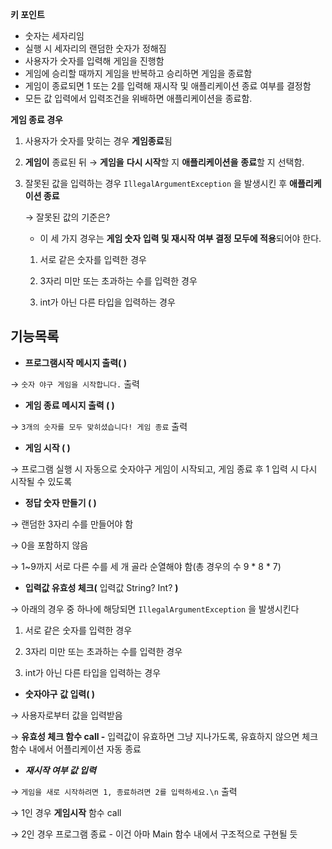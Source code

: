 ********************키 포인트********************

- 숫자는 세자리임
- 실행 시 세자리의 랜덤한 숫자가 정해짐
- 사용자가 숫자를 입력해 게임을 진행함
- 게임에 승리할 때까지 게임을 반복하고 승리하면 게임을 종료함
- 게임이 종료되면 1 또는 2를 입력해 재시작 및 애플리케이션 종료 여부를 결정함
- 모든 값 입력에서 입력조건을 위배하면 애플리케이션을 종료함.

******************************************게임 종료 경우******************************************

1. 사용자가 숫자를 맞히는 경우 **게임종료**됨
2. **게임이** 종료된 뒤 → **게임을** **다시 시작**할 지 **애플리케이션을** **종료**할 지 선택함.
3. 잘못된 값을 입력하는 경우 `IllegalArgumentException` 을 발생시킨 후 ********************************애플리케이션 종료********************************

   → 잘못된 값의 기준은?

    - 이 세 가지 경우는 **게임 숫자 입력 및 재시작 여부 결정 모두에 적용**되어야 한다.

    1) 서로 같은 숫자를 입력한 경우

    2) 3자리 미만 또는 초과하는 수를 입력한 경우

    3) int가 아닌 다른 타입을 입력하는 경우


## ******************기능목록******************

- ********************프로그램시작 메시지 출력( )********************

→ `숫자 야구 게임을 시작합니다.` 출력

- ******************************************게임 종료 메시지 출력 ( )******************************************

→ `3개의 숫자를 모두 맞히셨습니다! 게임 종료` 출력

- **게임 시작 ( )**

→ 프로그램 실행 시 자동으로 숫자야구 게임이 시작되고, 게임 종료 후 1 입력 시 다시 시작될 수 있도록

- **정답 숫자 만들기 ( )**

→ 랜덤한 3자리 수를 만들어야 함

→ 0을 포함하지 않음

→ 1~9까지 서로 다른 수를 세 개 골라 순열해야 함(총 경우의 수 9 * 8 * 7)

- **입력값 유효성 체크(** 입력값 String? Int? **)**

→ 아래의 경우 중 하나에 해당되면 `IllegalArgumentException` 을 발생시킨다

1) 서로 같은 숫자를 입력한 경우

2) 3자리 미만 또는 초과하는 수를 입력한 경우

3) int가 아닌 다른 타입을 입력하는 경우

- **숫자야구** **********************값 입력( )**********************

→ 사용자로부터 값을 입력받음

→ **유효성 체크 함수 call -** 입력값이 유효하면 그냥 지나가도록, 유효하지 않으면 체크함수 내에서 어플리케이션 자동 종료

- ***************************************************재시작 여부 값 입력***************************************************

→ `게임을 새로 시작하려면 1, 종료하려면 2를 입력하세요.\n` 출력

→ 1인 경우 ********************게임시작******************** 함수 call

→ 2인 경우 프로그램 종료 - 이건 아마 Main 함수 내에서 구조적으로 구현될 듯